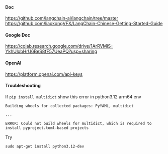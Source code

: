 #### Doc
https://github.com/langchain-ai/langchain/tree/master
https://github.com/liaokongVFX/LangChain-Chinese-Getting-Started-Guide

#### Google Doc
https://colab.research.google.com/drive/1ArRVMiS-YkhUlobHrU6BeS8fF57UeaPQ?usp=sharing

#### OpenAI
https://platform.openai.com/api-keys

#### Troubleshooting
If `pip install multidict` show this error in python3.12 arm64 env
```
Building wheels for collected packages: PyYAML, multidict

...

ERROR: Could not build wheels for multidict, which is required to install pyproject.toml-based projects
```

Try
```
sudo apt-get install python3.12-dev
```
